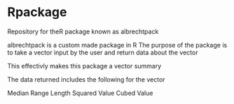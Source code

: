 # Rpackage
Repository for theR package known as albrechtpack 

albrechtpack is a custom made package in R 
The purpose of the package is to take a vector input by the user and return data about the vector

This effectivly makes this package a vector summary

The data returned includes the following for the vector

Median
Range
Length
Squared Value
Cubed Value

